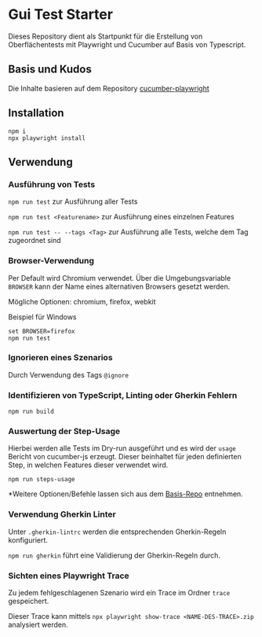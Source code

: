 # Gui Test Starter

Dieses Repository dient als Startpunkt für die Erstellung von Oberflächentests mit Playwright und Cucumber auf Basis von Typescript.

## Basis und Kudos

Die Inhalte basieren auf dem Repository [cucumber-playwright](https://github.com/Tallyb/cucumber-playwright)

## Installation

```
npm i
npx playwright install
```

## Verwendung

### Ausführung von Tests

`npm run test` zur Ausführung aller Tests

`npm run test <Featurename>` zur Ausführung eines einzelnen Features

`npm run test -- --tags <Tag>` zur Ausführung alle Tests, welche dem Tag zugeordnet sind

### Browser-Verwendung

Per Default wird Chromium verwendet. Über die Umgebungsvariable `BROWSER` kann der Name eines alternativen Browsers gesetzt werden.

Mögliche Optionen: chromium, firefox, webkit

Beispiel für Windows

```
set BROWSER=firefox
npm run test
```

### Ignorieren eines Szenarios

Durch Verwendung des Tags `@ignore`

### Identifizieren von TypeScript, Linting oder Gherkin Fehlern

`npm run build`

### Auswertung der Step-Usage

Hierbei werden alle Tests im Dry-run ausgeführt und es wird der `usage` Bericht von cucumber-js erzeugt.
Dieser beinhaltet für jeden definierten Step, in welchen Features dieser verwendet wird.

`npm run steps-usage`

*Weitere Optionen/Befehle lassen sich aus dem [Basis-Repo](https://github.com/Tallyb/cucumber-playwright) entnehmen.

### Verwendung Gherkin Linter

Unter `.gherkin-lintrc` werden die entsprechenden Gherkin-Regeln konfiguriert.

`npm run gherkin` führt eine Validierung der Gherkin-Regeln durch.

### Sichten eines Playwright Trace

Zu jedem fehlgeschlagenen Szenario wird ein Trace im Ordner `trace` gespeichert.

Dieser Trace kann mittels `npx playwright show-trace <NAME-DES-TRACE>.zip` analysiert werden.
